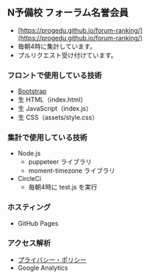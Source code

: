 ## N予備校 フォーラム名誉会員

- [https://progedu.github.io/forum-ranking/](https://progedu.github.io/forum-ranking/)
- 毎朝4時に集計しています。
- プルリクエスト受け付けています。


### フロントで使用している技術

- [Bootstrap](https://getbootstrap.com/)
- 生 HTML（index.html）
- 生 JavaScript（index.js）
- 生 CSS（assets/style.css）

### 集計で使用している技術

- Node.js
  - puppeteer ライブラリ
  - moment-timezone ライブラリ
- CircleCi
  - 毎朝4時に test.js を実行

### ホスティング

- GitHub Pages

### アクセス解析

- [プライバシー・ポリシー](privacy.html)
- Google Analytics
